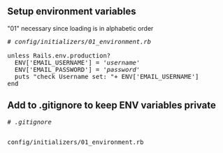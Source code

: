 <h2>Setup environment variables</h2>  

"01" necessary since loading is in alphabetic order

<pre>
<em># config/initializers/01_environment.rb</em>

unless Rails.env.production?
  ENV['EMAIL_USERNAME'] = '<em>username</em>'
  ENV['EMAIL_PASSWORD'] = '<em>password</em>'
  puts "check Username set: "+ ENV['EMAIL_USERNAME']
end
</pre>

<h2>Add to <b>.gitignore</b> to keep ENV variables private</h2>
<pre>
<em># .gitignore</em>

config/initializers/01_environment.rb
</pre>
